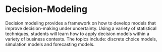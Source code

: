 # Decision-Modeling
Decision modeling provides a framework on how to develop models that improve decision-making under uncertainty. Using a variety of statistical techniques, students will learn how to apply decision models within a variety of business contexts. The topics include: discrete choice models, simulation models and forecasting models.
